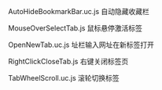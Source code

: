AutoHideBookmarkBar.uc.js 	自动隐藏收藏栏

MouseOverSelectTab.js 	鼠标悬停激活标签

OpenNewTab.uc.js 	址栏输入网址在新标签打开

RightClickCloseTab.js 	右键关闭标签页

TabWheelScroll.uc.js 	滚轮切换标签
